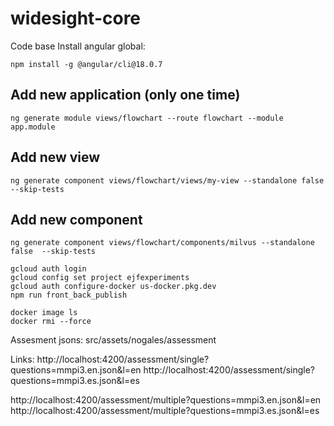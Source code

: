 # widesight-core

Code base
Install angular global:

```
npm install -g @angular/cli@18.0.7
```

## Add new application (only one time)

```
ng generate module views/flowchart --route flowchart --module app.module
```

## Add new view

```
ng generate component views/flowchart/views/my-view --standalone false --skip-tests
```

## Add new component

```
ng generate component views/flowchart/components/milvus --standalone false  --skip-tests
```

```
gcloud auth login
gcloud config set project ejfexperiments
gcloud auth configure-docker us-docker.pkg.dev
npm run front_back_publish

docker image ls
docker rmi --force 
```

Assesment jsons:
src/assets/nogales/assessment

Links:
http://localhost:4200/assessment/single?questions=mmpi3.en.json&l=en
http://localhost:4200/assessment/single?questions=mmpi3.es.json&l=es

http://localhost:4200/assessment/multiple?questions=mmpi3.en.json&l=en
http://localhost:4200/assessment/multiple?questions=mmpi3.es.json&l=es

